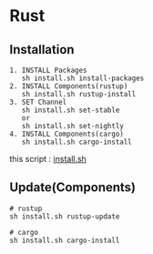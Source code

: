 # Rust

## Installation

    1. INSTALL Packages
       sh install.sh install-packages
    2. INSTALL Components(rustup)
       sh install.sh rustup-install
    3. SET Channel
       sh install.sh set-stable
       or
       sh install.sh set-nightly
    4. INSTALL Components(cargo)
       sh install.sh cargo-install

this script : [install.sh](https://github.com/ghsable/dotfiles/blob/master/bin/apl/rust/install.sh)

## Update(Components)

    # rustup
    sh install.sh rustup-update
    
    # cargo
    sh install.sh cargo-install

